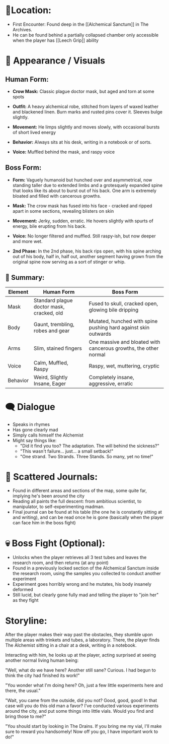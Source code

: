 
# 📍Location: 

- First Encounter: Found deep in the [[Alchemical Sanctum]] in The Archives.
- He can be found behind a partially collapsed chamber only accessible when the player has [[Leech Grip]] ability


# 🧪 Appearance / Visuals

## Human Form:
- **Crow Mask:** Classic plague doctor mask, but aged and torn at some spots

- **Outfit:** A heavy alchemical robe, stitched from layers of waxed leather and blackened linen. Burn marks and rusted pins cover it. Sleeves bulge slightly.

- **Movement:** He limps slightly and moves slowly, with occasional bursts of short lived energy

- **Behavior:** Always sits at his desk, writing in a notebook or of sorts.

- **Voice:** Muffled behind the mask, and raspy voice

## Boss Form: 

- **Form:** Vaguely humanoid but hunched over and asymmetrical, now standing taller due to extended limbs and a grotesquely expanded spine that looks like its about to burst out of his back. One arm is extremely bloated and filled with cancerous growths.

- **Mask:** The crow mask has fused into his face - cracked and ripped apart in some sections, revealing blisters on skin

- **Movement:** Jerky, sudden, erratic. He hovers slightly with spurts of energy, bile erupting from his back.
- **Voice:** No longer filtered and muffled. Still raspy-ish, but now deeper and more wet.

- **2nd Phase:** In the 2nd phase, his back rips open, with his spine arching out of his body, half in, half out, another segment having grown from the original spine now serving as a sort of stinger or whip.

## 🔬 Summary:

| Element  | Human Form                                | Boss Form                                                        |
| -------- | ----------------------------------------- | ---------------------------------------------------------------- |
| Mask     | Standard plague doctor mask, cracked, old | Fused to skull, cracked open, glowing bile dripping              |
| Body     | Gaunt, trembling, robes and gear          | Mutated, hunched with spine pushing hard against skin outwards   |
| Arms     | Slim, stained fingers                     | One massive and bloated with cancerous growths, the other normal |
| Voice    | Calm, Muffled, Raspy                      | Raspy, wet, muttering, cryptic                                   |
| Behavior | Weird, Slightly Insane, Eager             | Completely insane, aggressive, erratic                           |




# 🗨️ Dialogue 
- Speaks in rhymes
- Has gone clearly mad
- Simply calls himself the Alchemist
- Might say things like:
	- "Did it find you too? The adaptation. The will behind the sickness?"
	- "This wasn't failure... just... a small setback!"
	- "One strand. Two Strands. Three Stands. So many, yet no time!"



# 📜 Scattered Journals: 
- Found in different areas and sections of the map, some quite far, implying he's been around the city
- Reading all paints the full descent: from ambitious scientist, to manipulator, to self-experimenting madman. 
- Final journal can be found at his table (the one he is constantly sitting at and writing), and can be read once he is gone (basically when the player can face him in the boss fight)



# 💀 **Boss Fight (Optional)**:
- Unlocks when the player retrieves all 3 test tubes and leaves the research room, and then returns (at any point)
- Found in a previously locked section of the Alchemical Sanctum inside the research room, using the samples you collected to conduct another experiment
- Experiment goes horribly wrong and he mutates, his body insanely deformed
- Still lucid, but clearly gone fully mad and telling the player to "join her" as they fight



# Storyline:

After the player makes their way past the obstacles, they stumble upon multiple areas with trinkets and tubes, a laboratory. There, the player finds The Alchemist sitting in a chair at a desk, writing in a notebook.

Interacting with him, he looks up at the player, acting surprised at seeing another normal living human being:

"Well, what do we have here? Another still sane? Curious. I had begun to think the city had finished its work!"

"You wonder what I'm doing here? Oh, just a few little experiments here and there, the usual."

"Wait, you came from the outside, did you not? Good, good, good! In that case will you do this old man a favor? I've conducted various experiments around the city, and put some things into little vials. Would you find and bring those to me?"

"You should start by looking in The Drains. If you bring me my vial, I'll make sure to reward you handsomely! Now off you go, I have important work to do!"